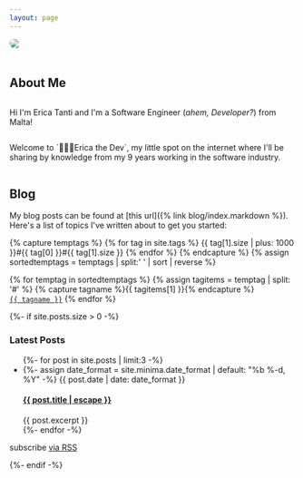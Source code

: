 ```yaml
---
layout: page
---
```

<style>
  .flex {
    display: flex;
  }

  .flex-row {
    flex-direction: row;
  }

  .flex-col {
    flex-direction: column;
  }

  .flex-wrap {
    flex-wrap: wrap;
  }

  .radius {
    border-radius: 10px
  }

  .mr {
    margin-right: 20px;
  }

  .mb {
    margin-bottom: 20px;
  }

  .flex-1 {
    flex: 1;
  }

  .align-items-center {
    align-items: center;
  }
</style>

<div class="flex flex-row flex-wrap align-items-center">
  <img style="min-width: 236px" class="mr mb radius flex" src="/assets/erica_tanti.jpg">
  <div class="flex flex-col flex-1" style="min-width: 400px">
    <h2>About Me</h2>
    <p>
      Hi I'm Erica Tanti and I'm a Software Engineer (<em>ahem, Developer?</em>) from Malta!
    </p>
    <p>
      Welcome to `👩🏻‍💻Erica the Dev`, my little spot on the internet where I'll be sharing by knowledge from my 9 years working in the software   industry.
    </p>
  </div>
</div>

<h2>Blog</h2>
My blog posts can be found at [this url]({% link blog/index.markdown %}). Here's a list of topics I've written about to get you started:

{% capture temptags %}
  {% for tag in site.tags %}
    {{ tag[1].size | plus: 1000 }}#{{ tag[0] }}#{{ tag[1].size }}
  {% endfor %}
{% endcapture %}
{% assign sortedtemptags = temptags | split:' ' | sort | reverse %}
<p>
    {% for temptag in sortedtemptags %}
        {% assign tagitems = temptag | split: '#' %}
        {% capture tagname %}{{ tagitems[1] }}{% endcapture %}
        <a href="/tag/{{ tagname }}"><code class="highligher-rouge"><nobr>{{ tagname }}</nobr></code></a>
    {% endfor %}
</p>

{%- if site.posts.size > 0 -%}
<br/>
  <h3>Latest Posts</h3>
  <ul class="post-list">
    {%- for post in site.posts | limit:3 -%}
    <li>
      {%- assign date_format = site.minima.date_format | default: "%b %-d, %Y" -%}
      <span class="post-meta">{{ post.date | date: date_format }}</span>
      <h4>
        <a class="post-link" href="{{ post.url | relative_url }}">
          {{ post.title | escape }}
        </a>
      </h4>
      {{ post.excerpt }}
    </li>
    {%- endfor -%}
  </ul>

  <p class="rss-subscribe">subscribe <a href="{{ "/feed.xml" | relative_url }}">via RSS</a></p>
{%- endif -%}
